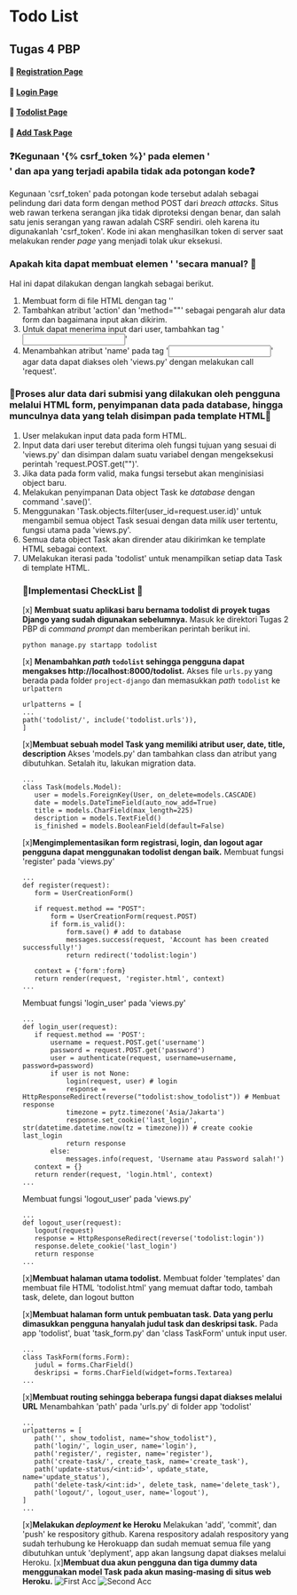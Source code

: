 # **Todo List**
## Tugas 4 PBP 

#### :sparkling_heart: [Registration Page](https://mykatalog.herokuapp.com/todolist/register/) 

#### :rocket: [Login Page](https://mykatalog.herokuapp.com/todolist/login/) 

#### :carousel_horse: [Todolist Page](https://mykatalog.herokuapp.com/todolist/)

#### :ferris_wheel: [Add Task Page](https://mykatalog.herokuapp.com/todolist/create-task/)

### :question:**Kegunaan '{% csrf_token %}' pada elemen '<form>' dan apa yang terjadi apabila tidak ada potongan kode**:question:
Kegunaan 'csrf_token' pada potongan kode tersebut adalah sebagai pelindung dari data form dengan method POST dari *breach attacks*. Situs web rawan terkena serangan jika tidak diproteksi dengan benar, dan salah satu jenis serangan yang rawan adalah CSRF sendiri. oleh karena itu digunakanlah 'csrf_token'. Kode ini akan menghasilkan token di server saat melakukan render *page* yang menjadi tolak ukur eksekusi.

### **Apakah kita dapat membuat elemen '<form> 'secara manual?** :information_desk_person:
Hal ini dapat dilakukan dengan langkah sebagai berikut.
1. Membuat form di file HTML dengan tag '<form>' 
2. Tambahkan atribut 'action' dan 'method="<http-request>"' sebagai pengarah alur data form dan bagaimana input akan dikirim.
3. Untuk dapat menerima input dari user, tambahkan tag '<input>' 
4. Menambahkan atribut 'name' pada tag '<input>' agar data dapat diakses oleh 'views.py' dengan melakukan call 'request'.

### :roller_coaster:**Proses alur data dari submisi yang dilakukan oleh pengguna melalui HTML form, penyimpanan data pada database, hingga munculnya data yang telah disimpan pada template HTML**:roller_coaster:
1. User melakukan input data pada form HTML.
2. Input data dari user terebut  diterima oleh fungsi tujuan yang sesuai di 'views.py' dan disimpan dalam suatu variabel dengan mengeksekusi perintah 'request.POST.get("<name>")'.
3. Jika data pada form valid, maka fungsi tersebut akan menginisiasi object baru.
4. Melakukan penyimpanan Data object Task ke *database* dengan command '<object>.save()'.
5. Menggunakan 'Task.objects.filter(user_id=request.user.id)' untuk mengambil semua object Task sesuai dengan data milik user tertentu, fungsi utama pada 'views.py'.
6. Semua data object Task akan dirender atau dikirimkan ke template HTML sebagai context.
7. UMelakukan iterasi pada 'todolist' untuk menampilkan setiap data Task di template HTML.

### :trumpet:**Implementasi CheckList** :trumpet:
[x] **Membuat suatu aplikasi baru bernama todolist di proyek tugas Django yang sudah digunakan sebelumnya.**
 Masuk ke direktori Tugas 2 PBP di _command prompt_ dan memberikan perintah berikut ini. 
 ```
 python manage.py startapp todolist
 ```
[x] **Menambahkan _path_ `todolist` sehingga pengguna dapat mengakses http://localhost:8000/todolist.**
 Akses file `urls.py` yang berada pada folder `project-django` dan memasukkan _path_ `todolist` ke `urlpattern`
  ```
 urlpatterns = [
 ...
 path('todolist/', include('todolist.urls')),
]
 ```
[x]**Membuat sebuah model Task yang memiliki atribut user, date, title, description**
 Akses 'models.py' dan tambahkan class dan atribut yang dibutuhkan. Setalah itu, lakukan migration data.
 ```
 ...
 class Task(models.Model):
    user = models.ForeignKey(User, on_delete=models.CASCADE)
    date = models.DateTimeField(auto_now_add=True)
    title = models.CharField(max_length=225)
    description = models.TextField()
    is_finished = models.BooleanField(default=False)
 ```
[x]**Mengimplementasikan form registrasi, login, dan logout agar pengguna dapat menggunakan todolist dengan baik.**
 Membuat fungsi 'register' pada 'views.py'
 ```
 ...
 def register(request):
    form = UserCreationForm()

    if request.method == "POST":
        form = UserCreationForm(request.POST)
        if form.is_valid():
            form.save() # add to database
            messages.success(request, 'Account has been created successfully!')
            return redirect('todolist:login')
    
    context = {'form':form}
    return render(request, 'register.html', context)
 ...
 ```
 Membuat fungsi 'login_user' pada 'views.py'
 ```
 ...
 def login_user(request):
    if request.method == 'POST':
        username = request.POST.get('username')
        password = request.POST.get('password')
        user = authenticate(request, username=username, password=password)
        if user is not None:
            login(request, user) # login
            response = HttpResponseRedirect(reverse("todolist:show_todolist")) # Membuat response
            timezone = pytz.timezone('Asia/Jakarta')
            response.set_cookie('last_login', str(datetime.datetime.now(tz = timezone))) # create cookie last_login 
            return response
        else:
            messages.info(request, 'Username atau Password salah!')
    context = {}
    return render(request, 'login.html', context)
 ...
 ```
 Membuat fungsi 'logout_user' pada 'views.py' 
 ```
 ...
 def logout_user(request):
    logout(request)
    response = HttpResponseRedirect(reverse('todolist:login'))
    response.delete_cookie('last_login')
    return response
 ...
 ```
[x]**Membuat halaman utama todolist.**
 Membuat folder 'templates' dan membuat file HTML 'todolist.html' yang memuat daftar todo, tambah task, delete, dan logout button

[x]**Membuat halaman form untuk pembuatan task. Data yang perlu dimasukkan pengguna hanyalah judul task dan deskripsi task.**
 Pada app 'todolist', buat 'task_form.py' dan 'class TaskForm' untuk input user.
 ```
 ...
 class TaskForm(forms.Form):
    judul = forms.CharField()
    deskripsi = forms.CharField(widget=forms.Textarea)
 ...
 ```
[x]**Membuat routing sehingga beberapa fungsi dapat diakses melalui URL**
 Menambahkan 'path' pada 'urls.py' di folder app 'todolist'
 ```
 ...
 urlpatterns = [
    path('', show_todolist, name="show_todolist"),
    path('login/', login_user, name='login'),
    path('register/', register, name='register'),
    path('create-task/', create_task, name='create_task'),
    path('update-status/<int:id>', update_state, name='update_status'),
    path('delete-task/<int:id>', delete_task, name='delete_task'),
    path('logout/', logout_user, name='logout'),
 ]
 ...
 ```
[x]**Melakukan _deployment_ ke Heroku**
 Melakukan 'add', 'commit', dan 'push' ke respository github. Karena respository adalah respository yang sudah terhubung ke Herokuapp dan sudah memuat semua file yang dibutuhkan untuk 'deplyment', app akan langsung dapat diakses melalui Heroku.
[x]**Membuat dua akun pengguna dan tiga dummy data menggunakan model Task pada akun masing-masing di situs web Heroku.**
 ![First Acc](https://user-images.githubusercontent.com/88421618/192875988-f1b17c43-2e9c-4f64-ac4b-ce27e4e7950d.jpg)
![Second Acc](https://user-images.githubusercontent.com/88421618/192876155-8d8a3623-08e7-4c1e-9a3a-275ba22e15db.jpg)



